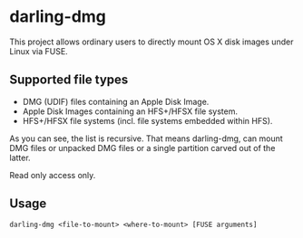 # darling-dmg

This project allows ordinary users to directly mount OS X disk images under Linux via FUSE.

## Supported file types

* DMG (UDIF) files containing an Apple Disk Image.
* Apple Disk Images containing an HFS+/HFSX file system.
* HFS+/HFSX file systems (incl. file systems embedded within HFS).

As you can see, the list is recursive. That means darling-dmg, can mount DMG files or unpacked DMG files or a single partition carved out of the latter.

Read only access only.

## Usage

    darling-dmg <file-to-mount> <where-to-mount> [FUSE arguments]

